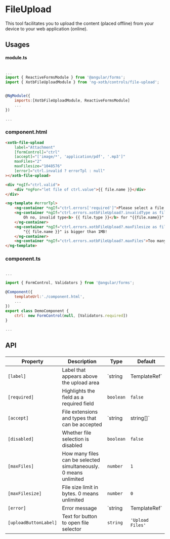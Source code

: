 # FileUpload

This tool facilitates you to upload the content (placed offline) from your device to your web application (online).


## Usages

#### module.ts
```javascript

...
import { ReactiveFormsModule } from '@angular/forms';
import { XotbFileUploadModule } from 'ng-xotb/controls/file-upload';


@NgModule({
    imports:[XotbFileUploadModule, ReactiveFormsModule]
    ...
})

...
```

### component.html
```html
<xotb-file-upload
    label="Attachment"
    [formControl]="ctrl"
    [accept]="['image/*', 'application/pdf', '.mp3']"
    maxFiles="2"
    maxFilesize="1048576"
    [error]="ctrl.invalid ? errorTpl : null"
></xotb-file-upload>

<div *ngIf="ctrl.valid">
    <div *ngFor="let file of ctrl.value">{{ file.name }}</div>
</div>

<ng-template #errorTpl>
    <ng-container *ngIf="ctrl.errors['required']">Please select a file.</ng-container>
    <ng-container *ngIf="ctrl.errors.xotbFileUpload?.invalidType as file">
        Oh no, invalid type<b> {{ file.type }}</b> for "{{file.name}}"!
    </ng-container>
    <ng-container *ngIf="ctrl.errors.xotbFileUpload?.maxFilesize as file">
        "{{ file.name }}" is bigger than 1MB!
    </ng-container>
    <ng-container *ngIf="ctrl.errors.xotbFileUpload?.maxFiles">Too many files selected!<ng-container>
</ng-template>
```

### component.ts
```javascript

...

import { FormControl, Validators } from '@angular/forms';

@Component({
    templateUrl:'./component.html',
    ...
})
export class DemoComponent {
    ctrl: new FormControl(null, [Validators.required])
}

...
```

## API
 
### <xotb-file-upload>

| Property | Description | Type | Default |
| --- | --- | --- | --- |
| `[label]` | Label that appears above the upload area | `string | TemplateRef` |  |
| `[required]` | Highlights the field as a required field | `boolean` | `false` |
| `[accept]` | File extensions and types that can be accepted | `string | string[]` |  |
| `[disabled]` | Whether file selection is disabled | `boolean` | `false` |
| `[maxFiles]` | How many files can be selected simultaneously. 0 means unlimited | `number` | `1` |
| `[maxFilesize]` | File size limit in bytes. 0 means unlimited | `number` | `0` |
| `[error]` | Error message | `string | TemplateRef` |
| `[uploadButtonLabel]` | Text for button to open file selector | `string` | `'Upload Files'` |
